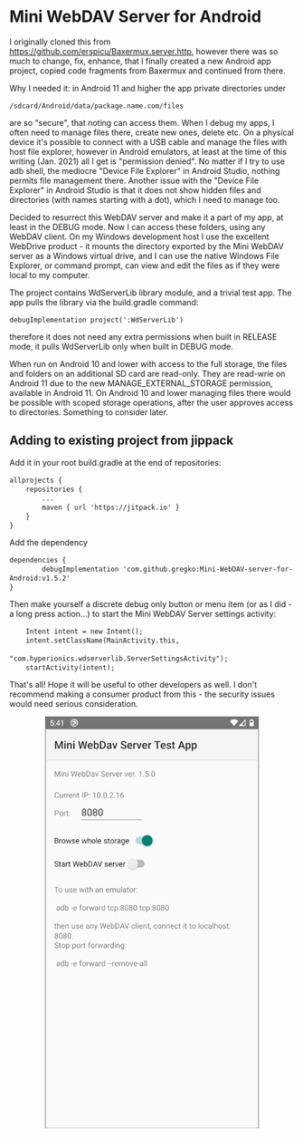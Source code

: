 # Mini WebDAV Server for Android

I originally cloned this from https://github.com/erspicu/Baxermux.server.http, however there
was so much to change, fix, enhance, that I finally created a new Android app project, copied
code fragments from Baxermux and continued from there.

Why I needed it: in Android 11 and higher the app private directories under 

    /sdcard/Android/data/package.name.com/files

are so "secure", that noting can access them. When I debug my apps, I often need to manage files
there, create new ones, delete etc. On a physical device it's possible to connect with a USB cable
and manage the files with host file explorer, however in Android emulators, at least at the time
of this writing (Jan. 2021) all I get is "permission denied". No matter if I try to use adb shell,
the mediocre "Device File Explorer" in Android Studio, nothing permits file management there.
Another issue with the "Device File Explorer" in Android Studio is that it does not show hidden 
files and directories (with names starting with a dot), which I need to manage too.

Decided to resurrect this WebDAV server and make it a part of my app, at least in the DEBUG mode.
Now I can access these folders, using any WebDAV client. On my Windows development host I use the
excellent WebDrive product - it mounts the directory exported by the Mini WebDAV server as a
Windows virtual drive, and I can use the native Windows File Explorer, or command prompt, can view and
edit the files as if they were local to my computer.

The project contains WdServerLib library module, and a trivial test app. The app pulls the library 
via the build.gradle command:

    debugImplementation project(':WdServerLib')
    
therefore it does not need any extra permissions when built in RELEASE mode, it
pulls WdServerLib only when built in DEBUG mode. 

When run on Android 10 and lower with access to the full storage, the files and folders on an additional
SD card are read-only. They are read-wrie on Android 11 due to the new MANAGE_EXTERNAL_STORAGE permission,
available in Android 11. On Android 10 and lower managing files there would be possible with scoped
storage operations, after the user approves access to directories. Something to consider later.

## Adding to existing project from jippack

Add it in your root build.gradle at the end of repositories:

	allprojects {
		repositories {
			...
			maven { url 'https://jitpack.io' }
		}
	}

Add the dependency

	dependencies {
	        debugImplementation 'com.github.gregko:Mini-WebDAV-server-for-Android:v1.5.2'
	}

Then make yourself a discrete debug only button or menu item (or as I did - a long press action...)
to start the Mini WebDAV Server settings activity:

        Intent intent = new Intent();
        intent.setClassName(MainActivity.this,
                            "com.hyperionics.wdserverlib.ServerSettingsActivity");
        startActivity(intent);

That's all! Hope it will be useful to other developers as well. I don't recommend making a consumer product from
this - the security issues would need serious consideration.

<p align="center">
<img src="images/screenshot.png" >
</p>
